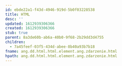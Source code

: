 ```yaml
---
id: ebde22a1-f43d-4946-919d-5b0f03228538
title: HTML
desc: ''
updated: 1612939306366
created: 1612939306366
stub: true
parent: 8a3de60b-ab6a-40b0-9f68-2b29dd3d4755
children:
  - 7a45feef-03f5-434d-abee-8b40a93b7b18
fname: ang.dd.html.html.element.ang.zdarzenie.html
hpath: ang.dd.html.html.element.ang.zdarzenie.html
---
```



